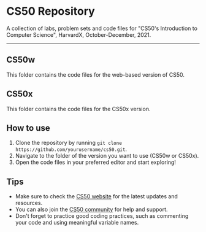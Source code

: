 # CS50 Repository

A collection of labs, problem sets and code files for "CS50's Introduction to Computer Science", HarvardX, October-December, 2021.

---

## CS50w
This folder contains the code files for the web-based version of CS50.
## CS50x
This folder contains the code files for the CS50x version.
## How to use
1. Clone the repository by running `git clone https://github.com/yourusername/cs50.git`.
2. Navigate to the folder of the version you want to use (CS50w or CS50x).
3. Open the code files in your preferred editor and start exploring! 
## Tips
- Make sure to check the [CS50 website](https://cs50.harvard.edu/) for the latest updates and resources.
- You can also join the [CS50 community](https://cs50.harvard.edu/community/) for help and support.
- Don't forget to practice good coding practices, such as commenting your code and using meaningful variable names.
